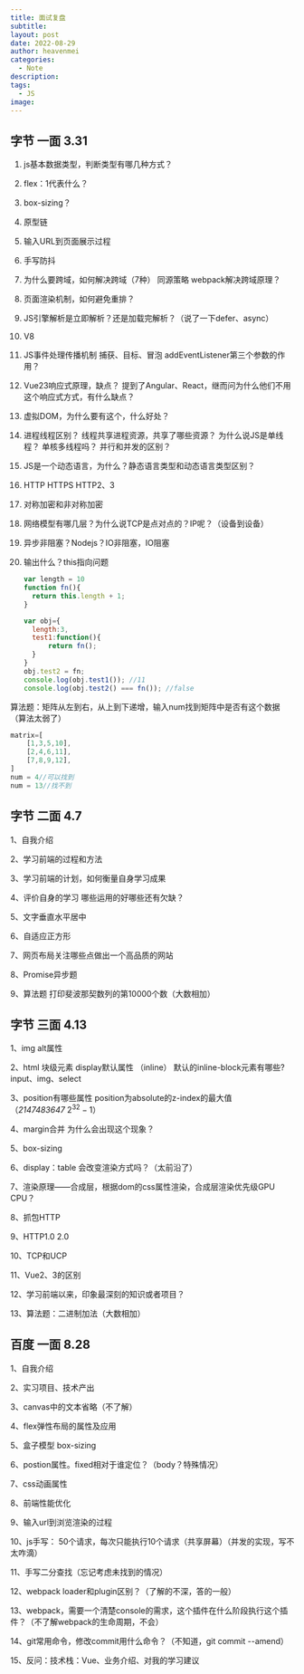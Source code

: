 ```yaml
---
title: 面试复盘
subtitle: 
layout: post
date: 2022-08-29
author: heavenmei
categories:
  - Note
description: 
tags:
  - JS
image:
---
```



## 字节 一面 3.31

1. js基本数据类型，判断类型有哪几种方式？

2. flex：1代表什么？

3. box-sizing？

4. 原型链

5. 输入URL到页面展示过程

6. 手写防抖

7. 为什么要跨域，如何解决跨域（7种） 同源策略 webpack解决跨域原理？

8. 页面渲染机制，如何避免重排？

9. JS引擎解析是立即解析？还是加载完解析？（说了一下defer、async）

10. V8

11. JS事件处理传播机制 捕获、目标、冒泡 addEventListener第三个参数的作用？

12. Vue23响应式原理，缺点？ 提到了Angular、React，继而问为什么他们不用这个响应式方式，有什么缺点？

13. 虚拟DOM，为什么要有这个，什么好处？

14. 进程线程区别？ 线程共享进程资源，共享了哪些资源？ 为什么说JS是单线程？ 单核多线程吗？ 并行和并发的区别？

15. JS是一个动态语言，为什么？静态语言类型和动态语言类型区别？

16. HTTP HTTPS HTTP2、3

17. 对称加密和非对称加密

18. 网络模型有哪几层？为什么说TCP是点对点的？IP呢？（设备到设备）

19. 异步非阻塞？Nodejs？IO非阻塞，IO阻塞

20. 输出什么？this指向问题
    
    ```js
    var length = 10
    function fn(){
      return this.length + 1;
    }
    
    var obj={
      length:3,
      test1:function(){
          return fn();
      }
    }
    obj.test2 = fn;
    console.log(obj.test1()); //11
    console.log(obj.test2() === fn()); //false
    ```

算法题：矩阵从左到右，从上到下递增，输入num找到矩阵中是否有这个数据（算法太弱了）

```js
matrix=[
    [1,3,5,10],
    [2,4,6,11],
    [7,8,9,12],
]
num = 4//可以找到
num = 13//找不到
```

## 字节 二面 4.7

1、自我介绍

2、学习前端的过程和方法

3、学习前端的计划，如何衡量自身学习成果

4、评价自身的学习 哪些运用的好哪些还有欠缺？

5、文字垂直水平居中

6、自适应正方形

7、网页布局关注哪些点做出一个高品质的网站

8、Promise异步题

9、算法题 打印斐波那契数列的第10000个数（大数相加）

## 字节 三面 4.13

1、img alt属性

2、html 块级元素 display默认属性 （inline） 默认的inline-block元素有哪些? input、img、select

3、position有哪些属性 position为absolute的z-index的最大值（*2147483647* $2^{32} -1$）

4、margin合并 为什么会出现这个现象？

5、box-sizing

6、display：table 会改变渲染方式吗？（太前沿了）

7、渲染原理——合成层，根据dom的css属性渲染，合成层渲染优先级GPU CPU？

8、抓包HTTP

9、HTTP1.0 2.0

10、TCP和UCP

11、Vue2、3的区别

12、学习前端以来，印象最深刻的知识或者项目？

13、算法题：二进制加法（大数相加）

## 百度 一面 8.28

1、自我介绍

2、实习项目、技术产出

3、canvas中的文本省略（不了解）

4、flex弹性布局的属性及应用

5、盒子模型 box-sizing

6、postion属性。fixed相对于谁定位？（body？特殊情况）

7、css动画属性

8、前端性能优化

9、输入url到浏览渲染的过程

10、js手写： 50个请求，每次只能执行10个请求（共享屏幕）（并发的实现，写不太咋滴）

11、手写二分查找（忘记考虑未找到的情况）

12、webpack loader和plugin区别？（了解的不深，答的一般）

13、webpack，需要一个清楚console的需求，这个插件在什么阶段执行这个插件？（不了解webpack的生命周期，不会）

14、git常用命令，修改commit用什么命令？（不知道，git commit --amend）

15、反问：技术栈：Vue、业务介绍、对我的学习建议
